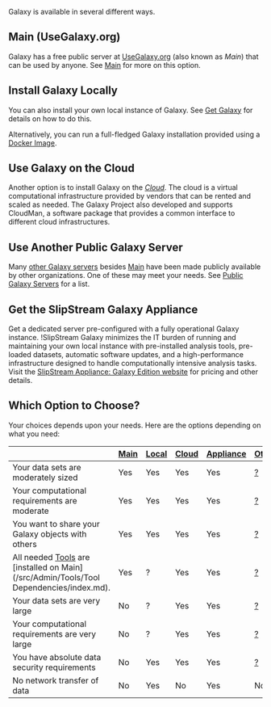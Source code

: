 Galaxy is available in several different ways.

## Main (UseGalaxy.org)

Galaxy has a free public server at [UseGalaxy.org](http://usegalaxy.org/) (also known as *Main*) that can be used by anyone.  See [Main](/src/Main/index.md) for more on this option.

## Install Galaxy Locally

You can also install your own local instance of Galaxy.  See [Get Galaxy](/src/Admin/GetGalaxy/index.md) for details on how to do this.

Alternatively, you can run a full-fledged Galaxy installation provided using a [Docker Image](https://github.com/bgruening/docker-galaxy-stable).

## Use Galaxy on the Cloud

Another option is to install Galaxy on the *[Cloud](/src/Cloud/index.md)*.  The cloud is a virtual computational infrastructure provided by vendors that can be rented and scaled as needed. The Galaxy Project also developed and supports CloudMan, a software package that provides a common interface to different cloud infrastructures.

## Use Another Public Galaxy Server

Many [other Galaxy servers](/src/PublicGalaxyServers/index.md) besides [Main](/src/Main/index.md) have been made publicly available by other organizations.  One of these may meet your needs.  See [Public Galaxy Servers](/src/PublicGalaxyServers/index.md) for a list.

## Get the SlipStream Galaxy Appliance

Get a dedicated server pre-configured with a fully operational Galaxy instance.  !SlipStream Galaxy minimizes the IT burden of running and maintaining your own local instance with pre-installed analysis tools, pre-loaded datasets, automatic software updates, and a high-performance infrastructure designed to handle computationally intensive analysis tasks.  Visit the [SlipStream Appliance: Galaxy Edition website](http://www.bioteam.net/slipstream/galaxy-edition) for pricing and other details.

## Which Option to Choose?

Your choices depends upon your needs.  Here are the options depending on what you need:


| |  [Main](/src/Main/index.md)  |  [Local](/src/Admin/GetGalaxy/index.md)  |  [Cloud](/src/Cloud/index.md)  |  [Appliance](http://www.bioteam.net/slipstream/galaxy-edition)  |  [Other](/src/PublicGalaxyServers/index.md)  | 
| --- | --------------------------- | --------------------------------------- | ----------------------------- | -------------------------------------------------------------- | ------------------------------------------- | 
| Your data sets are moderately sized |  Yes  |  Yes  |  Yes  |  Yes  |  [?](/src/PublicGalaxyServers/index.md)  | 
| Your computational requirements are moderate |  Yes  |  Yes  |  Yes  |  Yes  |  [?](/src/PublicGalaxyServers/index.md)  | 
| You want to share your Galaxy objects with others |  Yes  |  Yes  |  Yes  |  Yes  |  [?](/src/PublicGalaxyServers/index.md)  | 
| All needed [Tools](/src/Tools/index.md) are [installed on Main](/src/Admin/Tools/Tool Dependencies/index.md). |  Yes  |  ?  |  Yes  |  Yes |  [?](/src/PublicGalaxyServers/index.md)  | 
| Your data sets are very large |  No  |  ?  |  Yes  |  Yes  |  [?](/src/PublicGalaxyServers/index.md)  | 
| Your computational requirements are very large |  No  |  ?  |  Yes  |  Yes  |  [?](/src/PublicGalaxyServers/index.md)  | 
| You have absolute data security requirements |  No  |  Yes  |  Yes  |  Yes  |  [?](/src/PublicGalaxyServers/index.md)  | 
| No network transfer of data |  No  |  Yes  |  No  |  Yes  |  No  | 

